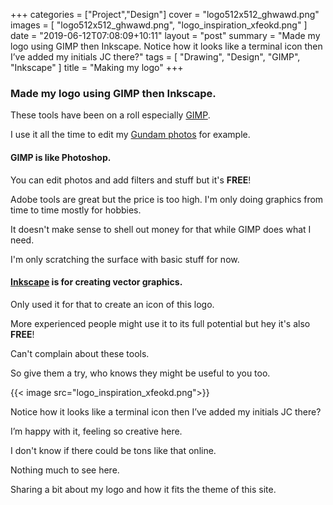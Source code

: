 +++
categories = ["Project","Design"]
cover = "logo512x512_ghwawd.png"
images = [
  "logo512x512_ghwawd.png",
  "logo_inspiration_xfeokd.png"
]
date = "2019-06-12T07:08:09+10:11"
layout = "post"
summary = "Made my logo using GIMP then Inkscape. Notice how it looks like a terminal icon then I’ve added my initials JC there?"
tags = [
  "Drawing",
  "Design",
  "GIMP",
  "Inkscape"
]
title = "Making my logo"
+++

### Made my logo using GIMP then Inkscape. 

These tools have been on a roll especially [GIMP](https://www.gimp.org/).

I use it all the time to edit my [Gundam photos](/tags/gimp/) for example.

#### GIMP is like Photoshop.

You can edit photos and add filters and stuff but it's **FREE**!

Adobe tools are great but the price is too high. I'm only doing graphics from time to time mostly for hobbies.

It doesn't make sense to shell out money for that while GIMP does what I need.

I'm only scratching the surface with basic stuff for now.

#### [Inkscape](https://inkscape.org/) is for creating vector graphics.

Only used it for that to create an icon of this logo.

More experienced people might use it to its full potential but hey it's also **FREE**!

Can't complain about these tools.

So give them a try, who knows they might be useful to you too.

{{< image src="logo_inspiration_xfeokd.png">}}

Notice how it looks like a terminal icon then I’ve added my initials JC there?

I’m happy with it, feeling so creative here.

I don't know if there could be tons like that online.

Nothing much to see here.

Sharing a bit about my logo and how it fits the theme of this site.
